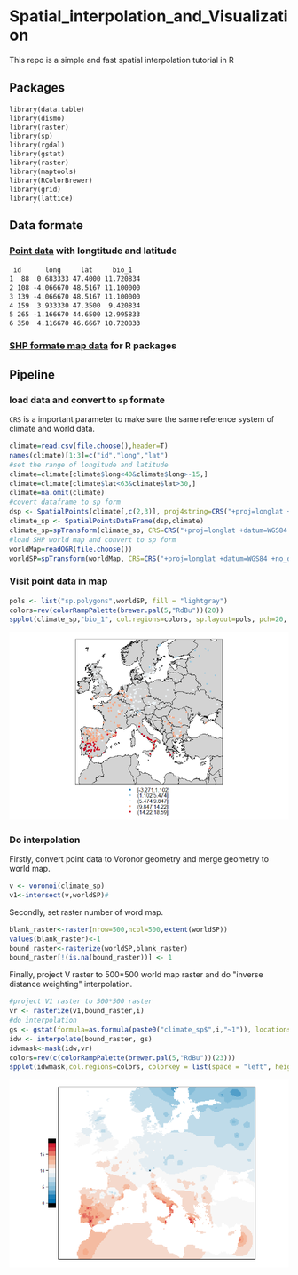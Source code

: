 # Spatial_interpolation_and_Visualization
This repo is a simple and fast spatial interpolation tutorial in R
## Packages
```
library(data.table)
library(dismo)
library(raster)
library(sp)
library(rgdal)
library(gstat)
library(raster)
library(maptools)
library(RColorBrewer)
library(grid)
library(lattice)
```
## Data formate
### [Point data](data\Climatr_bio.csv) with longtitude and latitude
```
 id      long     lat     bio_1
1  88  0.683333 47.4000 11.720834
2 108 -4.066670 48.5167 11.100000
3 139 -4.066670 48.5167 11.100000
4 159  3.933330 47.3500  9.420834
5 265 -1.166670 44.6500 12.995833
6 350  4.116670 46.6667 10.720833
```
### [SHP formate map data](data\World_Countries.shp) for R packages

## Pipeline
### load data and convert to `sp` formate
`CRS` is a important parameter to make sure the same reference system of climate and world data.
```R
climate=read.csv(file.choose(),header=T)
names(climate)[1:3]=c("id","long","lat")
#set the range of longitude and latitude
climate=climate[climate$long<40&climate$long>-15,]
climate=climate[climate$lat<63&climate$lat>30,]
climate=na.omit(climate)
#covert dataframe to sp form
dsp <- SpatialPoints(climate[,c(2,3)], proj4string=CRS("+proj=longlat +datum=WGS84 +no_defs +ellps=WGS84 +towgs84=0,0,0"))
climate_sp <- SpatialPointsDataFrame(dsp,climate)
climate_sp=spTransform(climate_sp, CRS=CRS("+proj=longlat +datum=WGS84 +no_defs +ellps=WGS84 +towgs84=0,0,0"))
#load SHP world map and convert to sp form
worldMap=readOGR(file.choose())
worldSP=spTransform(worldMap, CRS=CRS("+proj=longlat +datum=WGS84 +no_defs +ellps=WGS84 +towgs84=0,0,0"))
```
### Visit point data in map
```R
pols <- list("sp.polygons",worldSP, fill = "lightgray")
colors=rev(colorRampPalette(brewer.pal(5,"RdBu"))(20))
spplot(climate_sp,"bio_1", col.regions=colors, sp.layout=pols, pch=20, cex=1)
```
![pointplot](imgs/../img/pointplot.png)
### Do interpolation
Firstly, convert point data to Voronor geometry and merge geometry to world map.
```R
v <- voronoi(climate_sp)
v1<-intersect(v,worldSP)#
```
Secondly, set raster number of word map.
```R
blank_raster<-raster(nrow=500,ncol=500,extent(worldSP))
values(blank_raster)<-1
bound_raster<-rasterize(worldSP,blank_raster)
bound_raster[!(is.na(bound_raster))] <- 1
```
Finally, project V raster to 500*500 world map raster and do "inverse distance weighting" interpolation.
```R
#project V1 raster to 500*500 raster
vr <- rasterize(v1,bound_raster,i)
#do interpolation
gs <- gstat(formula=as.formula(paste0("climate_sp$",i,"~1")), locations=climate_sp)
idw <- interpolate(bound_raster, gs)
idwmask<-mask(idw,vr)
colors=rev(c(colorRampPalette(brewer.pal(5,"RdBu"))(23)))
spplot(idwmask,col.regions=colors, colorkey = list(space = "left", height = 0.4))
```
![pointplot](imgs/../img/inter.png)

 